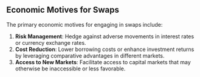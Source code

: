 ## Economic Motives for Swaps

The primary economic motives for engaging in swaps include:

1. **Risk Management**: Hedge against adverse movements in interest rates or currency exchange rates.
2. **Cost Reduction**: Lower borrowing costs or enhance investment returns by leveraging comparative advantages in different markets.
3. **Access to New Markets**: Facilitate access to capital markets that may otherwise be inaccessible or less favorable.
